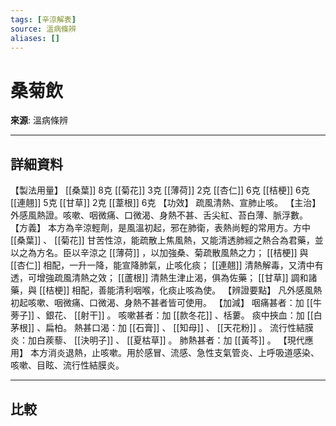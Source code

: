 ```yaml
---
tags: [辛涼解表]
source: 溫病條辨
aliases: []
---
```


# 桑菊飲

**來源**: 溫病條辨  

---

## 詳細資料
【製法用量】 [[桑葉]] 8克 [[菊花]] 3克 [[薄荷]] 2克 [[杏仁]] 6克 [[桔梗]] 6克 [[連翹]] 5克 [[甘草]] 2克 [[葦根]] 6克
【功效】
疏風清熱、宣肺止咳。
【主治】
外感風熱證。咳嗽、咽微痛、口微渴、身熱不甚、舌尖紅、苔白薄、脈浮數。
【方義】
本方為辛涼輕劑，是風溫初起，邪在肺衛，表熱尚輕的常用方。方中 [[桑葉]] 、 [[菊花]] 甘苦性涼，能疏散上焦風熱，又能清透肺經之熱合為君藥，並以之為方名。臣以辛涼之 [[薄荷]] ，以加強桑、菊疏散風熱之力； [[桔梗]] 與 [[杏仁]] 相配，一升一降，能宣降肺氣，止咳化痰； [[連翹]] 清熱解毒，又清中有透，可增強疏風清熱之效； [[蘆根]] 清熱生津止渴，俱為佐藥； [[甘草]] 調和諸藥，與 [[桔梗]] 相配，善能清利咽喉，化痰止咳為使。
【辨證要點】
凡外感風熱初起咳嗽、咽微痛、口微渴、身熱不甚者皆可使用。
【加減】
咽痛甚者：加 [[牛蒡子]] 、銀花、 [[射干]] 。
咳嗽甚者：加 [[款冬花]] 、栝蔞。
痰中挾血：加 [[白茅根]] 、扁柏。
熱甚口渴：加 [[石膏]] 、 [[知母]] 、 [[天花粉]] 。
流行性結膜炎：加白蒺藜、 [[決明子]] 、 [[夏枯草]] 。
肺熱甚者：加 [[黃芩]] 。
【現代應用】
本方消炎退熱，止咳嗽。用於感冒、流感、急性支氣管炎、上呼吸道感染、咳嗽、目眩、流行性結膜炎。

---

## 比較
